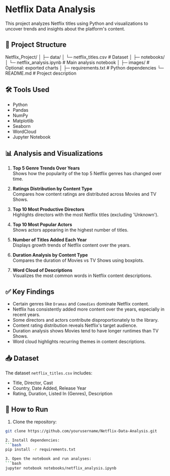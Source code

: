 # Netflix Data Analysis

This project analyzes Netflix titles using Python and visualizations to uncover trends and insights about the platform's content.

## 📂 Project Structure

Netflix_Project/
│
├─ data/
│ └─ netflix_titles.csv # Dataset
│
├─ notebooks/
│ └─ netflix_analysis.ipynb # Main analysis notebook
│
├─ images/ # Optional: exported charts
│
├─ requirements.txt # Python dependencies
└─ README.md # Project description

## 🛠 Tools Used
- Python
- Pandas
- NumPy
- Matplotlib
- Seaborn
- WordCloud
- Jupyter Notebook

## 📊 Analysis and Visualizations

1. **Top 5 Genre Trends Over Years**  
   Shows how the popularity of the top 5 Netflix genres has changed over time.

2. **Ratings Distribution by Content Type**  
   Compares how content ratings are distributed across Movies and TV Shows.

3. **Top 10 Most Productive Directors**  
   Highlights directors with the most Netflix titles (excluding 'Unknown').

4. **Top 10 Most Popular Actors**  
   Shows actors appearing in the highest number of titles.

5. **Number of Titles Added Each Year**  
   Displays growth trends of Netflix content over the years.

6. **Duration Analysis by Content Type**  
   Compares the duration of Movies vs TV Shows using boxplots.

7. **Word Cloud of Descriptions**  
   Visualizes the most common words in Netflix content descriptions.

## ✅ Key Findings
- Certain genres like `Dramas` and `Comedies` dominate Netflix content.  
- Netflix has consistently added more content over the years, especially in recent years.  
- Some directors and actors contribute disproportionately to the library.  
- Content rating distribution reveals Netflix's target audience.  
- Duration analysis shows Movies tend to have longer runtimes than TV Shows.  
- Word cloud highlights recurring themes in content descriptions.

## 📥 Dataset
The dataset `netflix_titles.csv` includes:
- Title, Director, Cast
- Country, Date Added, Release Year
- Rating, Duration, Listed In (Genres), Description

## 📌 How to Run
1. Clone the repository:
```bash
git clone https://github.com/yourusername/Netflix-Data-Analysis.git

2. Install dependencies:
```bash
pip install -r requirements.txt

3. Open the notebook and run analyses:
```bash
jupyter notebook notebooks/netflix_analysis.ipynb

